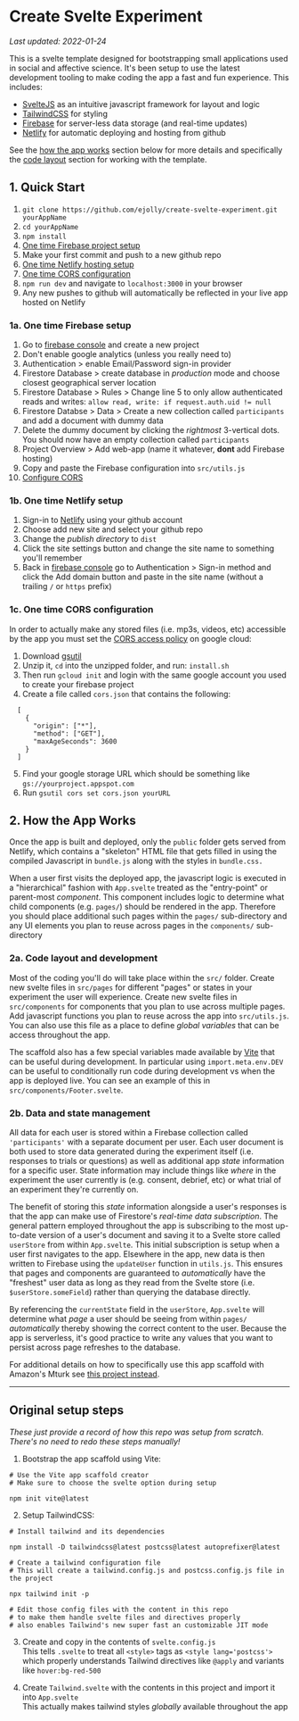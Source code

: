 # Create Svelte Experiment

*Last updated: 2022-01-24*

This is a svelte template designed for bootstrapping small applications used in social and affective science. It's been setup to use the latest development tooling to make coding the app a fast and fun experience. This includes:
- [SvelteJS](https://svelte.dev/) as an intuitive javascript framework for layout and logic
- [TailwindCSS](https://tailwindcss.com/) for styling
- [Firebase](https://firebase.google.com/) for server-less data storage (and real-time updates)
- [Netlify](https://www.netlify.com/) for automatic deploying and hosting from github

See the [how the app works](#2-how-the-app-works) section below for more details and specifically the [code layout](#2a-code-layout-and-development) section for working with the template.

## 1. Quick Start

1. `git clone https://github.com/ejolly/create-svelte-experiment.git yourAppName`
2. `cd yourAppName`
3. `npm install`
4. [One time Firebase project setup](#1a-one-time-firebase-setup)
5. Make your first commit and push to a new github repo
6. [One time Netlify hosting setup](#1b-one-time-netlify-setup)
7. [One time CORS configuration](#1c-one-time-cors-configuration)
8. `npm run dev` and navigate to `localhost:3000` in your browser
9. Any new pushes to github will automatically be reflected in your live app hosted on Netlify


### 1a. One time Firebase setup

1. Go to [firebase console](https://console.firebase.google.com/) and create a new project
2. Don't enable google analytics (unless you really need to)
3. Authentication > enable Email/Password sign-in provider
4. Firestore Database > create database in *production* mode and choose closest geographical server location
5. Firestore Database > Rules > Change line 5 to only allow authenticated reads and writes:
   `allow read, write: if request.auth.uid != null`
6. Firestore Databse > Data > Create a new collection called `participants` and add a document with dummy data 
7. Delete the dummy document by clicking the *rightmost* 3-vertical dots. You should now have an empty collection called `participants`
8. Project Overview > Add web-app (name it whatever, **dont** add Firebase hosting)
9. Copy and paste the Firebase configuration into `src/utils.js`
10. [Configure CORS](#configure-cors)

### 1b. One time Netlify setup

1. Sign-in to [Netlify](https://netlify.app/) using your github account
2. Choose add new site and select your github repo
3. Change the *publish directory* to `dist`
4. Click the site settings button and change the site name to something you'll remember
5. Back in [firebase console](https://console.firebase.google.com/) go to Authentication > Sign-in method and click the Add domain button and paste in the site name (without a trailing `/` or `https` prefix)

### 1c. One time CORS configuration

In order to actually make any stored files (i.e. mp3s, videos, etc) accessible by the app you must set the [CORS access policy](https://cloud.google.com/storage/docs/configuring-cors) on google cloud:

1. Download [gsutil](https://cloud.google.com/storage/docs/gsutil_install) 
2. Unzip it, `cd` into the unzipped folder, and run: `install.sh`
3. Then run `gcloud init` and login with the same google account you used to create your firebase project
4. Create a file called `cors.json` that contains the following:
  ```
    [
      {
        "origin": ["*"],
        "method": ["GET"],
        "maxAgeSeconds": 3600
      }
    ]
  ```
  5. Find your google storage URL which should be something like `gs://yourproject.appspot.com`
  6. Run `gsutil cors set cors.json yourURL` 

## 2. How the App Works

Once the app is built and deployed, only the `public` folder gets served from Netlify, which contains a "skeleton" HTML file that gets filled in using the compiled Javascript in `bundle.js` along with the styles in `bundle.css.`

When a user first visits the deployed app, the javascript logic is executed in a "hierarchical" fashion with `App.svelte` treated as the "entry-point" or parent-most *component*. This component includes logic to determine what child components (e.g. `pages/`) should be rendered in the app. Therefore you should place additional such pages within the `pages/` sub-directory and any UI elements you plan to reuse across pages in the `components/` sub-directory

### 2a. Code layout and development

Most of the coding you'll do will take place within the `src/` folder. Create new svelte files in `src/pages` for different "pages" or states in your experiment the user will experience. Create new svelte files in `src/components` for components that you plan to use across multiple pages. Add javascript functions you plan to reuse across the app into `src/utils.js`. You can also use this file as a place to define *global variables* that can be access throughout the app. 

The scaffold also has a few special variables made available by [Vite](https://vitejs.dev/guide/env-and-mode.html#env-variables) that can be useful during development. In particular using `import.meta.env.DEV` can be useful to conditionally run code during development vs when the app is deployed live. You can see an example of this in `src/components/Footer.svelte`.

### 2b. Data and state management

All data for each user is stored within a Firebase collection called `'participants'` with a separate document per user. Each user document is both used to store data generated during the experiment itself (i.e. responses to trials or questions) as well as additional app *state* information for a specific user. State information may include things like *where* in the experiment the user currently is (e.g. consent, debrief, etc) or what trial of an experiment they're currently on. 

The benefit of storing this *state* information alongside a user's responses is that the app can make use of Firestore's *real-time data subscription*. The general pattern employed throughout the app is subscribing to the most up-to-date version of a user's document and saving it to a Svelte store called `userStore` from within `App.svelte`. This initial subscription is setup when a user first navigates to the app. Elsewhere in the app, new data is then written to Firebase using the `updateUser` function in `utils.js`. This ensures that pages and components are guaranteed to *automatically* have the "freshest" user data as long as they read from the Svelte store (i.e. `$userStore.someField`) rather than querying the database directly.

By referencing the `currentState` field in the `userStore`, `App.svelte` will determine what *page* a user should be seeing from within `pages/` *automatically* thereby showing the correct content to the user. Because the app is serverless, it's good practice to write any values that you want to persist across page refreshes to the database. 

For additional details on how to specifically use this app scaffold with Amazon's Mturk see [this project instead](https://github.com/ejolly/thought_tagger#how-the-app-behaves-when-navigated-to).

---

## Original setup steps

*These just provide a record of how this repo was setup from scratch. There's no need to redo these steps manually!*

1. Bootstrap the app scaffold using Vite:  
```
# Use the Vite app scaffold creator
# Make sure to choose the svelte option during setup

npm init vite@latest
```

2. Setup TailwindCSS:  
```
# Install tailwind and its dependencies

npm install -D tailwindcss@latest postcss@latest autoprefixer@latest

# Create a tailwind configuration file
# This will create a tailwind.config.js and postcss.config.js file in the project

npx tailwind init -p

# Edit those config files with the content in this repo
# to make them handle svelte files and directives properly
# also enables Tailwind's new super fast an customizable JIT mode

```

3. Create and copy in the contents of `svelte.config.js`  
This tells `.svelte` to treat all `<style>` tags as `<style lang='postcss'>` which properly understands Tailwind directives like `@apply` and variants like `hover:bg-red-500`

4. Create `Tailwind.svelte` with the contents in this project and import it into `App.svelte`  
This actually makes tailwind styles *globally* available throughout the app